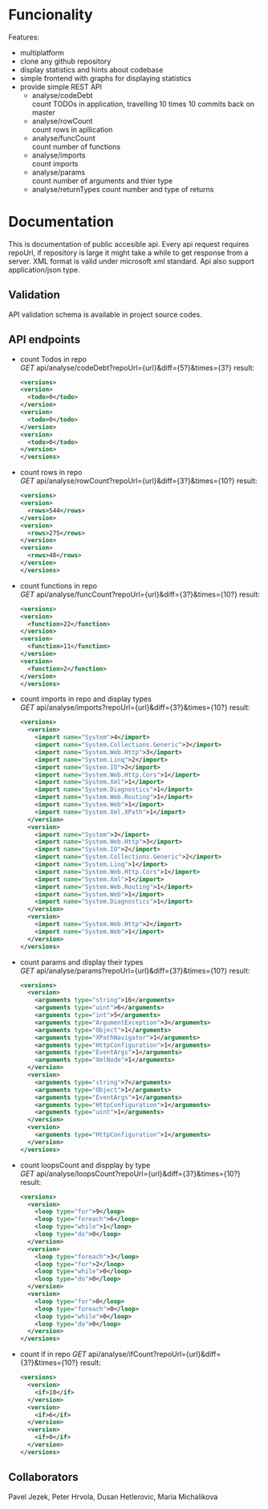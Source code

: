# Funcionality
Features: 
- multiplatform
- clone any github repository
- display statistics and hints about codebase
- simple frontend with graphs for displaying statistics
- provide simple REST API
  - analyse/codeDebt  
   count TODOs in application, travelling 10 times 10 commits back on master
  - analyse/rowCount  
   count rows in apllication
  - analyse/funcCount  
   count number of functions
  - analyse/imports  
   count imports
  - analyse/params  
   count number of arguments and thier type
  - analyse/returnTypes
   count number and type of returns

# Documentation
This is documentation of public accesible api. Every api request requires repoUrl, if repository is large it might take a while to get response from a server. XML format is valid under microsoft xml standard. Api also support application/json type.

## Validation
API validation schema is available in project source codes.

## API endpoints

- count Todos in repo  
  *GET* api/analyse/codeDebt?repoUrl={url}&diff={5?}&times={3?}
  result:  
  ```xml
  <versions>
  <version>
    <todo>0</todo>
  </version>
  <version>
    <todo>0</todo>
  </version>
  <version>
    <todo>0</todo>
  </version>
  </versions>
  ```
- count rows in repo  
  *GET* api/analyse/rowCount?repoUrl={url}&diff={3?}&times={10?}
  result:  
  ```xml
  <versions>
  <version>
    <rows>544</rows>
  </version>
  <version>
    <rows>275</rows>
  </version>
  <version>
    <rows>48</rows>
  </version>
  </versions>
  ```
- count functions in repo  
  *GET* api/analyse/funcCount?repoUrl={url}&diff={3?}&times={10?}
  result:  
  ```xml
  <versions>
  <version>
    <function>22</function>
  </version>
  <version>
    <function>11</function>
  </version>
  <version>
    <function>2</function>
  </version>
  </versions>
  ```
- count imports in repo and display types  
  *GET* api/analyse/imports?repoUrl={url}&diff={3?}&times={10?}
  result:  
  ```xml
  <versions>
    <version>
      <import name="System">4</import>
      <import name="System.Collections.Generic">3</import>
      <import name="System.Web.Http">3</import>
      <import name="System.Linq">2</import>
      <import name="System.IO">2</import>
      <import name="System.Web.Http.Cors">1</import>
      <import name="System.Xml">1</import>
      <import name="System.Diagnostics">1</import>
      <import name="System.Web.Routing">1</import>
      <import name="System.Web">1</import>
      <import name="System.Xml.XPath">1</import>
    </version>
    <version>
      <import name="System">3</import>
      <import name="System.Web.Http">3</import>
      <import name="System.IO">2</import>
      <import name="System.Collections.Generic">2</import>
      <import name="System.Linq">1</import>
      <import name="System.Web.Http.Cors">1</import>
      <import name="System.Xml">1</import>
      <import name="System.Web.Routing">1</import>
      <import name="System.Web">1</import>
      <import name="System.Diagnostics">1</import>
    </version>
    <version>
      <import name="System.Web.Http">2</import>
      <import name="System.Web">1</import>
    </version>
  </versions>
  ```
- count params and display their types  
  *GET* api/analyse/params?repoUrl={url}&diff={3?}&times={10?}
  result:  
  ```xml
  <versions>
    <version>
      <arguments type="string">16</arguments>
      <arguments type="uint">6</arguments>
      <arguments type="int">5</arguments>
      <arguments type="ArgumentException">3</arguments>
      <arguments type="Object">1</arguments>
      <arguments type="XPathNavigator">1</arguments>
      <arguments type="HttpConfiguration">1</arguments>
      <arguments type="EventArgs">1</arguments>
      <arguments type="XmlNode">1</arguments>
    </version>
    <version>
      <arguments type="string">7</arguments>
      <arguments type="Object">1</arguments>
      <arguments type="EventArgs">1</arguments>
      <arguments type="HttpConfiguration">1</arguments>
      <arguments type="uint">1</arguments>
    </version>
    <version>
      <arguments type="HttpConfiguration">1</arguments>
    </version>
  </versions>
  ```
- count loopsCount and dispplay by type  
  *GET* api/analyse/loopsCount?repoUrl={url}&diff={3?}&times={10?}
  result:  
  ```xml
  <versions>
    <version>
      <loop type="for">9</loop>
      <loop type="foreach">6</loop>
      <loop type="while">1</loop>
      <loop type="do">0</loop>
    </version>
    <version>
      <loop type="foreach">3</loop>
      <loop type="for">2</loop>
      <loop type="while">0</loop>
      <loop type="do">0</loop>
    </version>
    <version>
      <loop type="for">0</loop>
      <loop type="foreach">0</loop>
      <loop type="while">0</loop>
      <loop type="do">0</loop>
    </version>
  </versions>
  ```
- count if in repo
  *GET* api/analyse/ifCount?repoUrl={url}&diff={3?}&times={10?}
  result:  
  ```xml
  <versions>
    <version>
      <if>10</if>
    </version>
    <version>
      <if>6</if>
    </version>
    <version>
      <if>0</if>
    </version>
  </versions>
  ```

## Collaborators
Pavel Jezek, Peter Hrvola, Dusan Hetlerovic, Maria Michalikova
